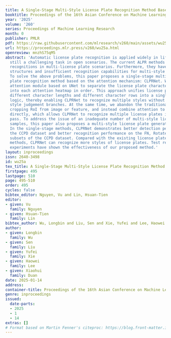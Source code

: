 ```yaml
---
title: A Single-Stage Multi-Style License Plate Recognition Method Based on Attention
booktitle: Proceedings of the 16th Asian Conference on Machine Learning
year: '2025'
volume: '260'
series: Proceedings of Machine Learning Research
month: 0
publisher: PMLR
pdf: https://raw.githubusercontent.com/mlresearch/v260/main/assets/wu25a/wu25a.pdf
url: https://proceedings.mlr.press/v260/wu25a.html
openreview: mnzhS75qM5
abstract: 'Automatic license plate recognition is applied widely in life, but it is
  still a challenging task in open scenarios. The current ALPR methods require multiple
  recognitions in multi-license plate scenarios. Furthermore, they have complex recognition
  structures and insufficient recognition capabilities for multi-style license plates.
  To solve the above problems, this paper proposes a single-stage multi-style multi-license
  plate recognition method based on the attention mechanism: CLPRNet. We use a spatial
  attention module based on UNet to separate the license plate character sequence
  into each attention heatmap in order. This approach unifies license plates with
  different character lengths and different character rows into a single processing
  logic, thereby enabling CLPRNet to recognize multiple styles without additional
  style judgement branches. At the same time, we abandon the traditional method of
  cropping RoI from image or feature, and instead combine attention to recognize characters
  directly, which allows CLPRNet to recognize multiple license plates in a single
  pass. To address the issue of an inadequate number of multi-style license plate
  samples, this paper also proposes a multi-style license plate generation method.
  In the single-stage methods, CLPRNet demonstrates better detection performance on
  the CCPD dataset and better recognition performance on the FN, Rotate, and Tilt
  subsets of the CCPD dataset. Compared with the existing license plate recognition
  methods, CLPRNet can recognize more styles of license plates. Test results and ablation
  experiments have shown the effectiveness of our proposed method.'
layout: inproceedings
issn: 2640-3498
id: wu25a
tex_title: A Single-Stage Multi-Style License Plate Recognition Method Based on Attention
firstpage: 495
lastpage: 510
page: 495-510
order: 495
cycles: false
bibtex_editor: Nguyen, Vu and Lin, Hsuan-Tien
editor:
- given: Vu
  family: Nguyen
- given: Hsuan-Tien
  family: Lin
bibtex_author: Wu, Longbin and Liu, Sen and Xie, Yufei and Lee, Haowei and Duan, Xiaohui
author:
- given: Longbin
  family: Wu
- given: Sen
  family: Liu
- given: Yufei
  family: Xie
- given: Haowei
  family: Lee
- given: Xiaohui
  family: Duan
date: 2025-01-14
address:
container-title: Proceedings of the 16th Asian Conference on Machine Learning
genre: inproceedings
issued:
  date-parts:
  - 2025
  - 1
  - 14
extras: []
# Format based on Martin Fenner's citeproc: https://blog.front-matter.io/posts/citeproc-yaml-for-bibliographies/
---
```

